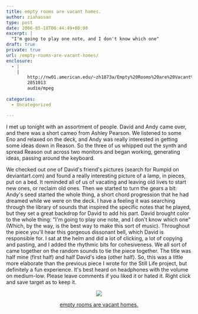 ```yaml
---
title: empty rooms are vacant homes.
author: ziahassan
type: post
date: 2006-05-18T06:44:49+00:00
excerpt: |
  "I'm going to play one note, and I don't know which one"
draft: true
private: true
url: /empty-rooms-are-vacant-homes/
enclosure:
  - |
    |
        http://nw01.american.edu/~zh1873a/Empty%20Rooms%20are%20Vacant%20Homes.mp3
        2851013
        audio/mpeg
        
categories:
  - Uncategorized

---
```

I met up tonight with an assortment of people. David and Andy came over, and there was a short cameo from Ashley Pearson. We listened to some Eno and relaxed on the deck, and Andy was really interested in getting some ideas down in Reason. So the three of us whipped out the synth and spread Reason out across two monitors and began working, generating ideas, passing around the keyboard.

We checked out one of David's friend's pictures (search for Rumpid on deviantart.com) and found a really interesting picture of a lamp, in pieces, put on a bed. It reminded all of us of vacating and leaving old lives to start new ones, or reclaim old ones. Then we started to turn the gears a bit: Andy's seed started the whole thing, a short chord progression that he had dreamed while we were on the deck. I have a feeling it was searching through the library of sounds that inspired the specific notes that he played, but they set a great backdrop for David to add his part. David brought color to the whole thing: "I'm going to play one note, and I don't know which one" (Which, by the way, is the best way to make this sort of music). Throughout the piece you'll hear this gorgeous dissonant bell, which David is responsible for. I sat at the helm and did a lot of clicking, a lot of copying and pasting, and I added the rhythmic bits for cohesiveness. We all sort of came together on the random sounds to tie the piece together. The title was half mine (first half) and half David's idea (other half). So, this was a little more elaborate than the previous piece I wrote for the Still Life project, but definitely a fun experience. It's best heard on headphones with the volume on medium-low. Please leave comments if you liked it or hated it. Right click and save target as to keep it.

<p align="center">
  <img decoding="async" src="https://i1.wp.com/tn3-1.deviantart.com/fs8/300W/i/2005/349/6/0/Salt_in_the_Wound_V_by_Rumpid.jpg" data-recalc-dims="1" />
</p>

<p align="center">
  <a href="http://nw01.american.edu/~zh1873a/Empty%20Rooms%20are%20Vacant%20Homes.mp3">empty rooms are vacant homes.</a>
</p>